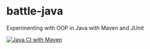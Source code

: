 # battle-java
Experimenting with OOP in Java with Maven and JUnit


[![Java CI with Maven](https://github.com/fernandezja/battle-java/actions/workflows/CI.yml/badge.svg)](https://github.com/fernandezja/battle-java/actions/workflows/CI.yml)